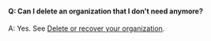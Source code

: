 #### Q: Can I delete an organization that I don't need anymore? 

A: Yes. See [Delete or recover your organization](/azure/devops/organizations/accounts/delete-your-organization).